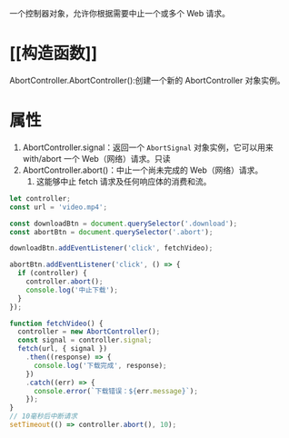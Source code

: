 一个控制器对象，允许你根据需要中止一个或多个 Web 请求。

# [[构造函数]] 
AbortController.AbortController():创建一个新的 AbortController 对象实例。
# 属性
1. AbortController.signal：返回一个 `AbortSignal` 对象实例，它可以用来 with/abort 一个 Web（网络）请求。只读
2. AbortController.abort()：中止一个尚未完成的 Web（网络）请求。
	1. 这能够中止 fetch 请求及任何响应体的消费和流。

```js
let controller;
const url = 'video.mp4';

const downloadBtn = document.querySelector('.download');
const abortBtn = document.querySelector('.abort');

downloadBtn.addEventListener('click', fetchVideo);

abortBtn.addEventListener('click', () => {
  if (controller) {
    controller.abort();
    console.log('中止下载');
  }
});

function fetchVideo() {
  controller = new AbortController();
  const signal = controller.signal;
  fetch(url, { signal })
    .then((response) => {
      console.log('下载完成', response);
    })
    .catch((err) => {
      console.error(`下载错误：${err.message}`);
    });
}
// 10毫秒后中断请求
setTimeout(() => controller.abort(), 10);
```